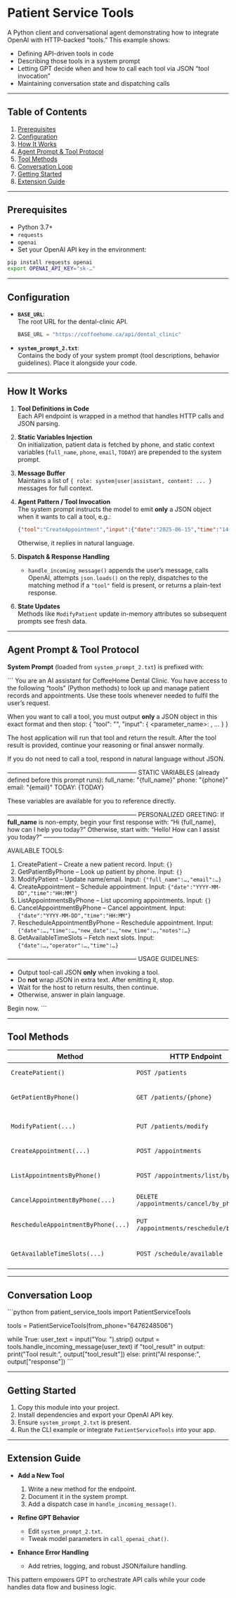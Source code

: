 # Patient Service Tools

A Python client and conversational agent demonstrating how to integrate OpenAI with HTTP-backed “tools.” This example shows:

- Defining API-driven tools in code  
- Describing those tools in a system prompt  
- Letting GPT decide when and how to call each tool via JSON “tool invocation”  
- Maintaining conversation state and dispatching calls  

---

## Table of Contents

1. [Prerequisites](#prerequisites)  
2. [Configuration](#configuration)  
3. [How It Works](#how-it-works)  
4. [Agent Prompt & Tool Protocol](#agent-prompt--tool-protocol)  
5. [Tool Methods](#tool-methods)  
6. [Conversation Loop](#conversation-loop)  
7. [Getting Started](#getting-started)  
8. [Extension Guide](#extension-guide)  

---

## Prerequisites

- Python 3.7+  
- `requests`  
- `openai`  
- Set your OpenAI API key in the environment:

```bash
pip install requests openai
export OPENAI_API_KEY="sk-…"
```

---

## Configuration

- **`BASE_URL`**:  
  The root URL for the dental-clinic API.  
  ```python
  BASE_URL = "https://coffeehome.ca/api/dental_clinic"
  ```
- **`system_prompt_2.txt`**:  
  Contains the body of your system prompt (tool descriptions, behavior guidelines). Place it alongside your code.

---

## How It Works

1. **Tool Definitions in Code**  
   Each API endpoint is wrapped in a method that handles HTTP calls and JSON parsing.

2. **Static Variables Injection**  
   On initialization, patient data is fetched by phone, and static context variables (`full_name`, `phone`, `email`, `TODAY`) are prepended to the system prompt.

3. **Message Buffer**  
   Maintains a list of `{ role: system|user|assistant, content: ... }` messages for full context.

4. **Agent Pattern / Tool Invocation**  
   The system prompt instructs the model to emit **only** a JSON object when it wants to call a tool, e.g.:

   ```json
   {"tool":"CreateAppointment","input":{"date":"2025-06-15","time":"14:30"}}
   ```

   Otherwise, it replies in natural language.

5. **Dispatch & Response Handling**  
   - `handle_incoming_message()` appends the user’s message, calls OpenAI, attempts `json.loads()` on the reply, dispatches to the matching method if a `"tool"` field is present, or returns a plain-text response.

6. **State Updates**  
   Methods like `ModifyPatient` update in-memory attributes so subsequent prompts see fresh data.

---

## Agent Prompt & Tool Protocol

**System Prompt** (loaded from `system_prompt_2.txt`) is prefixed with:

\`\`\`
You are an AI assistant for CoffeeHome Dental Clinic. You have access to the following “tools” (Python methods) to look up and manage patient records and appointments. Use these tools whenever needed to fulfil the user’s request.

When you want to call a tool, you must output **only** a JSON object in this exact format and then stop:
{
  "tool": "<ToolName>",
  "input": {
    <parameter_name>: <value>,
    …
  }
}

The host application will run that tool and return the result. After the tool result is provided, continue your reasoning or final answer normally.

If you do not need to call a tool, respond in natural language without JSON.

––––––––––––––––––––––––––––––––––––––––––
STATIC VARIABLES (already defined before this prompt runs):
full_name:  "{full_name}"
phone:      "{phone}"
email:      "{email}"
TODAY:      {TODAY}

These variables are available for you to reference directly.

––––––––––––––––––––––––––––––––––––––––––
PERSONALIZED GREETING:
If **full_name** is non-empty, begin your first response with:
“Hi {full_name}, how can I help you today?”
Otherwise, start with:
“Hello! How can I assist you today?”
––––––––––––––––––––––––––––––––––––––––––

AVAILABLE TOOLS:
1. CreatePatient – Create a new patient record. Input: `{}`  
2. GetPatientByPhone – Look up patient by phone. Input: `{}`  
3. ModifyPatient – Update name/email. Input: `{"full_name":…,"email":…}`  
4. CreateAppointment – Schedule appointment. Input: `{"date":"YYYY-MM-DD","time":"HH:MM"}`  
5. ListAppointmentsByPhone – List upcoming appointments. Input: `{}`  
6. CancelAppointmentByPhone – Cancel appointment. Input: `{"date":"YYYY-MM-DD","time":"HH:MM"}`  
7. RescheduleAppointmentByPhone – Reschedule appointment. Input: `{"date":…,"time":…,"new_date":…,"new_time":…,"notes":…}`  
8. GetAvailableTimeSlots – Fetch next slots. Input: `{"date":…,"operator":…,"time":…}`  

––––––––––––––––––––––––––––––––––––––––––
USAGE GUIDELINES:
- Output tool-call JSON **only** when invoking a tool.  
- Do **not** wrap JSON in extra text. After emitting it, stop.  
- Wait for the host to return results, then continue.  
- Otherwise, answer in plain language.

Begin now.
\`\`\`

---

## Tool Methods

| Method                            | HTTP Endpoint                                | Description                                 |
|-----------------------------------|----------------------------------------------|---------------------------------------------|
| `CreatePatient()`                 | `POST /patients`                             | Register a new patient                     |
| `GetPatientByPhone()`             | `GET /patients/{phone}`                      | Retrieve patient details                   |
| `ModifyPatient(...)`              | `PUT /patients/modify`                       | Update the patient’s name/email            |
| `CreateAppointment(...)`          | `POST /appointments`                         | Schedule an appointment                    |
| `ListAppointmentsByPhone()`       | `POST /appointments/list/by_phone`           | List upcoming appointments                 |
| `CancelAppointmentByPhone(...)`   | `DELETE /appointments/cancel/by_phone`       | Cancel an appointment                      |
| `RescheduleAppointmentByPhone(...)` | `PUT /appointments/reschedule/by_phone`     | Reschedule an appointment                  |
| `GetAvailableTimeSlots(...)`      | `POST /schedule/available`                   | Fetch next available time slots            |

---

## Conversation Loop

\`\`\`python
from patient_service_tools import PatientServiceTools

tools = PatientServiceTools(from_phone="6476248506")

while True:
    user_text = input("You: ").strip()
    output = tools.handle_incoming_message(user_text)
    if "tool_result" in output:
        print("Tool result:", output["tool_result"])
    else:
        print("AI response:", output["response"])
\`\`\`

---

## Getting Started

1. Copy this module into your project.  
2. Install dependencies and export your OpenAI API key.  
3. Ensure `system_prompt_2.txt` is present.  
4. Run the CLI example or integrate `PatientServiceTools` into your app.

---

## Extension Guide

- **Add a New Tool**  
  1. Write a new method for the endpoint.  
  2. Document it in the system prompt.  
  3. Add a dispatch case in `handle_incoming_message()`.

- **Refine GPT Behavior**  
  - Edit `system_prompt_2.txt`.  
  - Tweak model parameters in `call_openai_chat()`.

- **Enhance Error Handling**  
  - Add retries, logging, and robust JSON/failure handling.

This pattern empowers GPT to orchestrate API calls while your code handles data flow and business logic.
